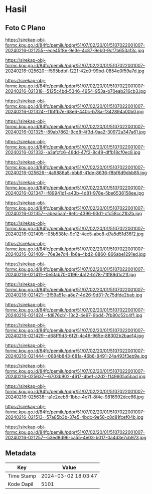# Hasil

## Foto C Plano

https://sirekap-obj-formc.kpu.go.id/84fc/pemilu/pdpr/51/07/02/20/01/5107022001007-20240216-021255--ece45f8e-9e3e-4c87-9eb0-9cf7b653a13c.jpg

https://sirekap-obj-formc.kpu.go.id/84fc/pemilu/pdpr/51/07/02/20/01/5107022001007-20240216-025620--f595bdbf-f221-42c0-99bd-0854e0f59a7d.jpg

https://sirekap-obj-formc.kpu.go.id/84fc/pemilu/pdpr/51/07/02/20/01/5107022001007-20240216-021318--5125c4bd-5346-4954-953a-b70eab216cb3.jpg

https://sirekap-obj-formc.kpu.go.id/84fc/pemilu/pdpr/51/07/02/20/01/5107022001007-20240216-021324--11bffb7e-68e6-440c-b78a-f342894a00b0.jpg

https://sirekap-obj-formc.kpu.go.id/84fc/pemilu/pdpr/51/07/02/20/01/5107022001007-20240216-021325--89ab7862-9cd8-4f3d-9aa2-30972a347a61.jpg

https://sirekap-obj-formc.kpu.go.id/84fc/pemilu/pdpr/51/07/02/20/01/5107022001007-20240216-021332--a3afcfc6-46dd-47f2-8c49-dffb18cf0ec8.jpg

https://sirekap-obj-formc.kpu.go.id/84fc/pemilu/pdpr/51/07/02/20/01/5107022001007-20240216-025626--4a9886a5-bbb9-41de-8636-f8bf6d9dbb85.jpg

https://sirekap-obj-formc.kpu.go.id/84fc/pemilu/pdpr/51/07/02/20/01/5107022001007-20240216-021347--f89941d1-a43b-4d81-978e-5be6538158ee.jpg

https://sirekap-obj-formc.kpu.go.id/84fc/pemilu/pdpr/51/07/02/20/01/5107022001007-20240216-021357--abea5aa1-9efc-4396-93d1-cfc58cc21b2b.jpg

https://sirekap-obj-formc.kpu.go.id/84fc/pemilu/pdpr/51/07/02/20/01/5107022001007-20240216-021405--05b538fe-9c12-4ec5-abc8-d7a5d51d36f2.jpg

https://sirekap-obj-formc.kpu.go.id/84fc/pemilu/pdpr/51/07/02/20/01/5107022001007-20240216-021409--76e3e7d4-1b6a-4bd2-8860-866abe1291ed.jpg

https://sirekap-obj-formc.kpu.go.id/84fc/pemilu/pdpr/51/07/02/20/01/5107022001007-20240216-021411--0e5fab70-0196-4a12-b178-71ff89d1c21f.jpg

https://sirekap-obj-formc.kpu.go.id/84fc/pemilu/pdpr/51/07/02/20/01/5107022001007-20240216-021421--3f59a51e-a8e7-4d26-9d31-7c75dfde2bab.jpg

https://sirekap-obj-formc.kpu.go.id/84fc/pemilu/pdpr/51/07/02/20/01/5107022001007-20240216-021424--fd876cb1-13c2-4e97-9bd4-7fb80c52c4f1.jpg

https://sirekap-obj-formc.kpu.go.id/84fc/pemilu/pdpr/51/07/02/20/01/5107022001007-20240216-021429--d68ff9d3-6f2f-4c46-965e-88302b2bae14.jpg

https://sirekap-obj-formc.kpu.go.id/84fc/pemilu/pdpr/51/07/02/20/01/5107022001007-20240216-021444--0684b843-681a-46b8-8491-24a493f3eb9e.jpg

https://sirekap-obj-formc.kpu.go.id/84fc/pemilu/pdpr/51/07/02/20/01/5107022001007-20240216-025637--6703b902-4617-4be1-a2d2-f149605a5bad.jpg

https://sirekap-obj-formc.kpu.go.id/84fc/pemilu/pdpr/51/07/02/20/01/5107022001007-20240216-025638--a1e2eeb6-1bbc-4e7f-8f4e-9816992dce66.jpg

https://sirekap-obj-formc.kpu.go.id/84fc/pemilu/pdpr/51/07/02/20/01/5107022001007-20240216-021513--57a85b3b-37e5-4bdc-9e58-c8d81fcef04b.jpg

https://sirekap-obj-formc.kpu.go.id/84fc/pemilu/pdpr/51/07/02/20/01/5107022001007-20240216-021257--53ed8d96-ca55-4e03-b017-0a4d3e7cb973.jpg


## Metadata

| Key        | Value               |
| ---------- | ------------------- |
| Time Stamp | 2024-03-02 18:03:47 |
| Kode Dapil | 5101                |



